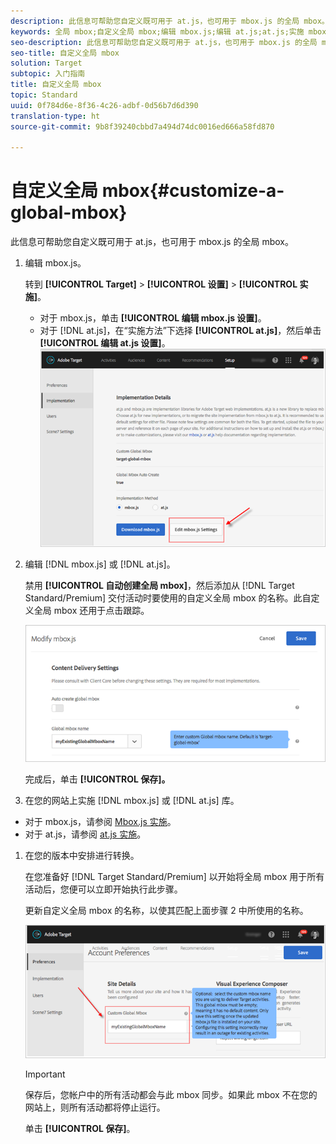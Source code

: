 ```yaml
---
description: 此信息可帮助您自定义既可用于 at.js，也可用于 mbox.js 的全局 mbox。
keywords: 全局 mbox;自定义全局 mbox;编辑 mbox.js;编辑 at.js;at.js;实施 mbox.js;实施 at.js
seo-description: 此信息可帮助您自定义既可用于 at.js，也可用于 mbox.js 的全局 mbox。
seo-title: 自定义全局 mbox
solution: Target
subtopic: 入门指南
title: 自定义全局 mbox
topic: Standard
uuid: 0f784d6e-8f36-4c26-adbf-0d56b7d6d390
translation-type: ht
source-git-commit: 9b8f39240cbbd7a494d74dc0016ed666a58fd870

---
```



# 自定义全局 mbox{#customize-a-global-mbox}

此信息可帮助您自定义既可用于 at.js，也可用于 mbox.js 的全局 mbox。

1. 编辑 mbox.js。

   转到 **[!UICONTROL Target]** &gt; **[!UICONTROL 设置]** &gt; **[!UICONTROL 实施]**。

   * 对于 mbox.js，单击 **[!UICONTROL 编辑 mbox.js 设置]**。
   * 对于 [!DNL at.js]，在“实施方法”下选择 **[!UICONTROL at.js]**，然后单击 **[!UICONTROL 编辑 at.js 设置]**。
   ![](assets/step-1-edit-mboxjs.png)

1. 编辑 [!DNL mbox.js] 或 [!DNL at.js]。

   禁用 **[!UICONTROL 自动创建全局 mbox]**，然后添加从 [!DNL Target Standard/Premium] 交付活动时要使用的自定义全局 mbox 的名称。此自定义全局 mbox 还用于点击跟踪。

   ![](assets/step-2-edit-mboxjs-or-atjs.png)

   完成后，单击 **[!UICONTROL 保存]。**
1. 在您的网站上实施 [!DNL mbox.js] 或 [!DNL at.js] 库。

* 对于 mbox.js，请参阅 [Mbox.js 实施](../../../../c-implementing-target/c-implementing-target-for-client-side-web/t-mbox-download/mbox-download.md#task_4EAE26BB84FD4E1D858F411AEDF4B420)。
* 对于 at.js，请参阅 [at.js 实施](../../../../c-implementing-target/c-implementing-target-for-client-side-web/t-mbox-download/c-target-atjs-implementation/target-atjs-implementation.md#concept_8AC8D169E02944B1A547A0CAD97EAC17)。

1. 在您的版本中安排进行转换。

   在您准备好 [!DNL Target Standard/Premium] 以开始将全局 mbox 用于所有活动后，您便可以立即开始执行此步骤。

   更新自定义全局 mbox 的名称，以使其匹配上面步骤 2 中所使用的名称。

   ![](assets/step-4-time-the-transition-with-your-release.png)

   >[!IMPORTANT]
   >
   >保存后，您帐户中的所有活动都会与此 mbox 同步。如果此 mbox 不在您的网站上，则所有活动都将停止运行。

   单击 **[!UICONTROL 保存]**。
